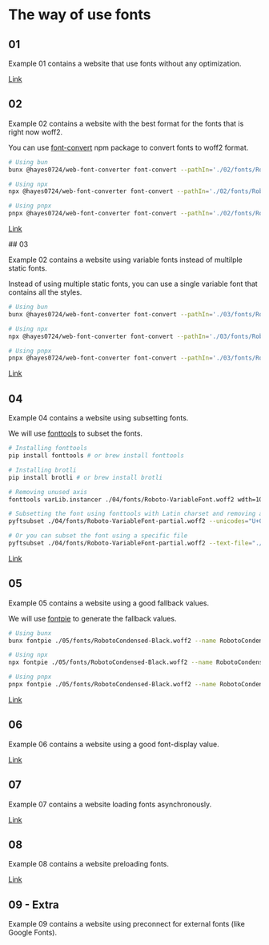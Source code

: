 # The way of use fonts

## 01

Example 01 contains a website that use fonts without any optimization.

[Link](./01/index.html)

## 02

Example 02 contains a website with the best format for the fonts that is right now woff2.

You can use [font-convert](https://github.com/hayes0724/web-font-converter) npm package to convert fonts to woff2 format.

```bash
# Using bun
bunx @hayes0724/web-font-converter font-convert --pathIn='./02/fonts/Roboto-Regular.ttf' --pathOut='./02/fonts/Roboto-Regular.woff2'

# Using npx
npx @hayes0724/web-font-converter font-convert --pathIn='./02/fonts/Roboto-Regular.ttf' --pathOut='./02/fonts/Roboto-Regular.woff2'

# Using pnpx
pnpx @hayes0724/web-font-converter font-convert --pathIn='./02/fonts/Roboto-Regular.ttf' --pathOut='./02/fonts/Roboto-Regular.woff2'
```

[Link](./02/index.html)

## 03

Example 02 contains a website using variable fonts instead of multilple static fonts.

Instead of using multiple static fonts, you can use a single variable font that contains all the styles.

```bash
# Using bun
bunx @hayes0724/web-font-converter font-convert --pathIn='./03/fonts/Roboto-VariableFont.ttf' --pathOut='./03/fonts/Roboto-VariableFont.woff2'

# Using npx
npx @hayes0724/web-font-converter font-convert --pathIn='./03/fonts/Roboto-VariableFont.ttf' --pathOut='./03/fonts/Roboto-VariableFont.woff2'

# Using pnpx
pnpx @hayes0724/web-font-converter font-convert --pathIn='./03/fonts/Roboto-VariableFont.ttf' --pathOut='./03/fonts/Roboto-VariableFont.woff2'
```

[Link](./03/index.html)

## 04

Example 04 contains a website using subsetting fonts.

We will use [fonttools](https://github.com/fonttools/fonttools) to subset the fonts.

```bash
# Installing fonttools
pip install fonttools # or brew install fonttools

# Installing brotli
pip install brotli # or brew install brotli

# Removing unused axis
fonttools varLib.instancer ./04/fonts/Roboto-VariableFont.woff2 wdth=100 wght=100:900

# Subsetting the font using fonttools with Latin charset and removing all layout features
pyftsubset ./04/fonts/Roboto-VariableFont-partial.woff2 --unicodes="U+000-5FF" --layout-features="" --flavor="woff2"

# Or you can subset the font using a specific file
pyftsubset ./04/fonts/Roboto-VariableFont-partial.woff2 --text-file="./04/index.html" --layout-features="" --flavor="woff2"
```

[Link](./04/index.html)

## 05

Example 05 contains a website using a good fallback values.

We will use [fontpie](https://github.com/pixel-point/fontpie) to generate the fallback values.

```bash
# Using bunx
bunx fontpie ./05/fonts/RobotoCondensed-Black.woff2 --name RobotoCondensed --weight 900

# Using npx
npx fontpie ./05/fonts/RobotoCondensed-Black.woff2 --name RobotoCondensed --weight 900

# Using pnpx
pnpx fontpie ./05/fonts/RobotoCondensed-Black.woff2 --name RobotoCondensed --weight 900
```

[Link](./05/index.html)

## 06

Example 06 contains a website using a good font-display value.

[Link](./06/index.html)

## 07

Example 07 contains a website loading fonts asynchronously.

[Link](./07/index.html)

## 08

Example 08 contains a website preloading fonts.

[Link](./08/index.html)

## 09 - Extra

Example 09 contains a website using preconnect for external fonts (like Google Fonts).
